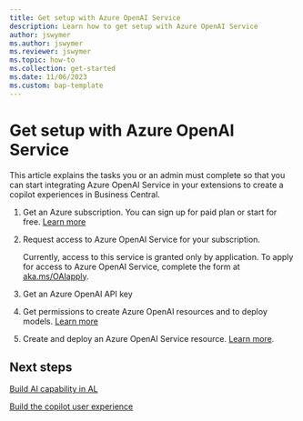 ```yaml
---
title: Get setup with Azure OpenAI Service
description: Learn how to get setup with Azure OpenAI Service
author: jswymer
ms.author: jswymer
ms.reviewer: jswymer
ms.topic: how-to
ms.collection: get-started
ms.date: 11/06/2023
ms.custom: bap-template
---
```

# Get setup with Azure OpenAI Service

This article explains the tasks you or an admin must complete so that you can start integrating Azure OpenAI Service in your extensions to create a copilot experiences in Business Central.

1. Get an Azure subscription. You can sign up for paid plan or start for free. [Learn more](https://azure.microsoft.com)
1. Request access to Azure OpenAI Service for your subscription.

   Currently, access to this service is granted only by application. To apply for access to Azure OpenAI Service, complete the form at [aka.ms/OAIapply](aka.ms/OAIapply). 
1. Get an Azure OpenAI API key
1. Get permissions to create Azure OpenAI resources and to deploy models. [Learn more](/azure/ai-services/openai/how-to/role-based-access-control)
1. Create and deploy an Azure OpenAI Service resource. [Learn more](/azure/ai-services/openai/how-to/create-resource).

## Next steps

[Build AI capability in AL](ai-build-capability-in-al.md)  

[Build the copilot user experience](ai-build-experience.md)  